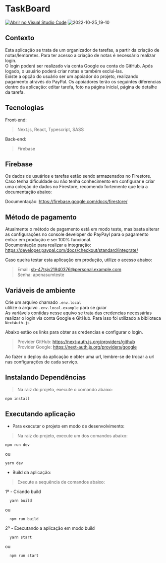# TaskBoard
[![Abrir no Visual Studio Code](https://open.vscode.dev/badges/open-in-vscode.svg)](https://open.vscode.dev/DanielSCustodio/TasksBoard)
![2022-10-25_19-10](https://user-images.githubusercontent.com/29557187/197891812-cfa8eee3-bc11-4b5c-8b57-43b6b56c72df.png)


## Contexto
Esta aplicação se trata de um organizador de tarefas, a partir da criação de notas/lembretes. Para ter acesso a criação de notas é necessário realizar login. <br>
O login poderá ser realizado via conta Google ou conta do GitHub. Após logado, o usuário poderá criar notas e também excluí-las. <br>
Existe a opção do usuário ser um apoiador do projeto, realizando pagamento através do PayPal. Os apoiadores terão os seguintes diferencias dentro da aplicação: editar tarefa, foto na página inicial, página de detalhe da tarefa.

## Tecnologias

Front-end:
> Next.js, React, Typescript, SASS

Back-end:
> Firebase

## Firebase
Os dados de usuários e tarefas estão sendo armazenados no Firestore. Caso tenha dificuldade ou não tenha conhecimento em configurar e criar uma coleção de dados no Firestore, recomendo fortemente que leia a documentação abaixo:

Documentação: https://firebase.google.com/docs/firestore/

## Método de pagamento
Atualmente o método de pagamento está em modo teste, mas basta alterar as configurações no console developer do PayPayl para o pagamento entrar em produção e ser 100% funcional.<br>
Documentação para realizar a integração: https://developer.paypal.com/docs/checkout/standard/integrate/

Caso queira testar esta aplicação em produção, utilize o acesso abaixo:
> Email: sb-47tsjv21940376@personal.example.com<br>
> Senha: apenasumteste

## Variáveis de ambiente
Crie um arquivo chamado ``.env.local`` <br>
utilize o arquivo ``.env.local.example`` para se guiar <br>
As variáveis contidas nesse aquivo se trata das credencias necessárias realizar o login via conta Google e GitHub. Para isso foi utilizado a biblioteca `NextAuth.js` <br>

Abaixo estão os links para obter as credencias e configurar o login.

> Provider GitHub: https://next-auth.js.org/providers/github <br>
> Provider Google: https://next-auth.js.org/providers/google

Ao fazer o deploy da aplicação e obter uma url, lembre-se de trocar a url nas configurações de cada serviço.

## Instalando Dependências

> Na raiz do projeto, execute o comando abaixo:
```bash
npm install
``` 

## Executando aplicação

* Para executar o projeto em modo de desenvolvimento:
>  Na raiz do projeto, execute um dos comandos abaixo:
  ```
  npm run dev
  ```
  ou 

  ```
  yarn dev
  ```
* Build da aplicação:
> Execute a sequência de comandos abaixo:

 1º - Criando build

  ```
    yarn build
  ```
  ou
  ```
    npm run build
  ```
  2º - Executando a  aplicação em modo build
  ```
    yarn start
  ```
  ou
  ```
    npm run start
  ```
